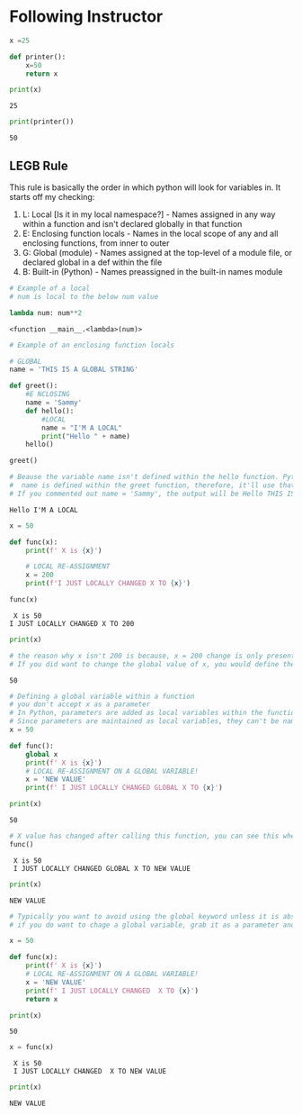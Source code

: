 # Following Instructor


```python
x =25

def printer():
    x=50
    return x
```


```python
print(x)
```

    25



```python
print(printer())
```

    50


## LEGB Rule

This rule is basically the order in which python will look for variables in.
It starts off my checking:
1. L: Local [Is it in my local namespace?]
        - Names assigned in any way within a function and isn't declared globally in that function
2. E: Enclosing function locals
        - Names in the local scope of any and all enclosing functions, from inner to outer
3. G: Global (module)
        - Names assigned at the top-level of a module file, or declared global in a def within the file
4. B: Built-in (Python)
        - Names preassigned in the built-in names module


```python
# Example of a local
# num is local to the below num value

lambda num: num**2
```




    <function __main__.<lambda>(num)>




```python
# Example of an enclosing function locals

# GLOBAL
name = 'THIS IS A GLOBAL STRING'

def greet():
    #E NCLOSING
    name = 'Sammy'
    def hello():
        #LOCAL
        name = "I'M A LOCAL"
        print("Hello " + name)
    hello()

greet()

# Beause the variable name isn't defined within the hello function. Python will check for enclosing function locals. As you can see,
#  name is defined within the greet function, therefore, it'll use that variable when hello is executed.
# If you commented out name = 'Sammy', the output will be Hello THIS IS A GLOBAL STRING, because python will look for a global variable in the python module
```

    Hello I'M A LOCAL



```python
x = 50

def func(x):
    print(f' X is {x}')

    # LOCAL RE-ASSIGNMENT
    x = 200
    print(f'I JUST LOCALLY CHANGED X TO {x}')

```


```python
func(x)
```

     X is 50
    I JUST LOCALLY CHANGED X TO 200



```python
print(x)

# the reason why x isn't 200 is because, x = 200 change is only present in the local namespace of the function. Globally, the value of x is still 50
# If you did want to change the global value of x, you would define the x as a global variable within the function.
```

    50



```python
# Defining a global variable within a function
# you don't accept x as a parameter
# In Python, parameters are added as local variables within the function's scope. One of the rules instructed by the Python IDE is for any given block of code, you can't have variables that are in both local and global namespace
# Since parameters are maintained as local variables, they can't be named as a global variable within the function.
x = 50

def func():
    global x
    print(f' X is {x}')
    # LOCAL RE-ASSIGNMENT ON A GLOBAL VARIABLE!
    x = 'NEW VALUE'
    print(f' I JUST LOCALLY CHANGED GLOBAL X TO {x}')
```


```python
print(x)
```

    50



```python
# X value has changed after calling this function, you can see this when you print x's value in the next line of code
func()
```

     X is 50
     I JUST LOCALLY CHANGED GLOBAL X TO NEW VALUE



```python
print(x)
```

    NEW VALUE



```python
# Typically you want to avoid using the global keyword unless it is absolutely necessary
# if you do want to chage a global variable, grab it as a parameter and once you change the value, return the re-assignment as an object itself

x = 50

def func(x):
    print(f' X is {x}')
    # LOCAL RE-ASSIGNMENT ON A GLOBAL VARIABLE!
    x = 'NEW VALUE'
    print(f' I JUST LOCALLY CHANGED  X TO {x}')
    return x

```


```python
print(x)
```

    50



```python
x = func(x)
```

     X is 50
     I JUST LOCALLY CHANGED  X TO NEW VALUE



```python
print(x)
```

    NEW VALUE



```python

```

